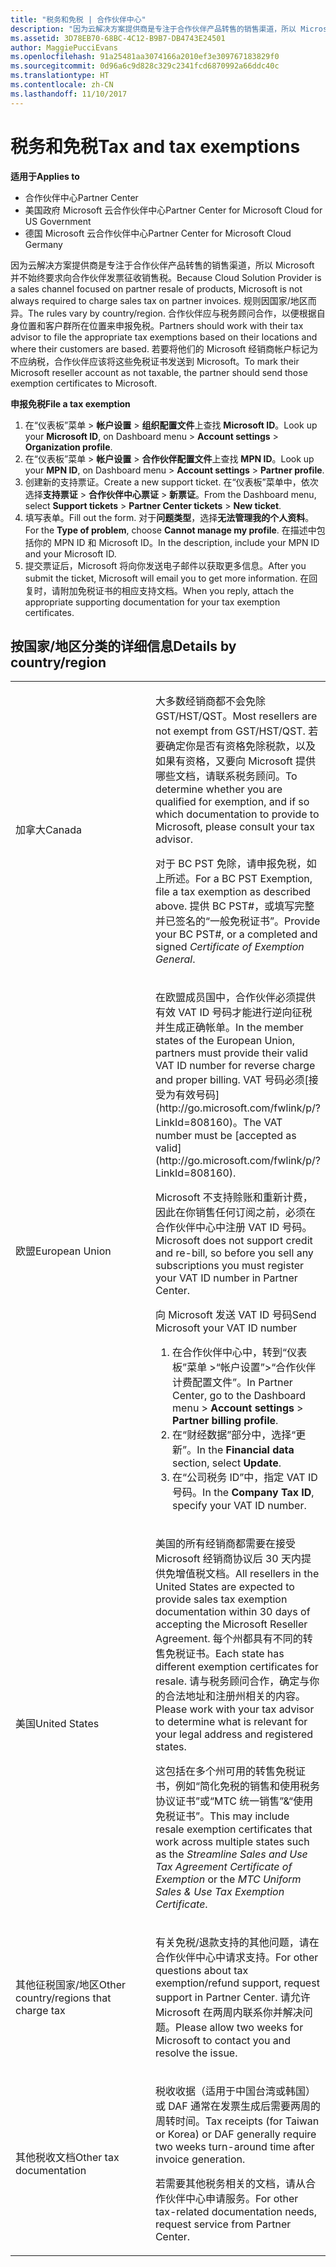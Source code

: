 ```yaml
---
title: "税务和免税 | 合作伙伴中心"
description: "因为云解决方案提供商是专注于合作伙伴产品转售的销售渠道，所以 Microsoft 并不始终要求向合作伙伴发票征收销售税。"
ms.assetid: 3D78EB70-68BC-4C12-B9B7-DB4743E24501
author: MaggiePucciEvans
ms.openlocfilehash: 91a25481aa3074166a2010ef3e309767183829f0
ms.sourcegitcommit: 0d96a6c9d828c329c2341fcd6870992a66ddc40c
ms.translationtype: HT
ms.contentlocale: zh-CN
ms.lasthandoff: 11/10/2017
---
```

# <a name="tax-and-tax-exemptions"></a><span data-ttu-id="75b3a-103">税务和免税</span><span class="sxs-lookup"><span data-stu-id="75b3a-103">Tax and tax exemptions</span></span>

**<span data-ttu-id="75b3a-104">适用于</span><span class="sxs-lookup"><span data-stu-id="75b3a-104">Applies to</span></span>**

-  <span data-ttu-id="75b3a-105">合作伙伴中心</span><span class="sxs-lookup"><span data-stu-id="75b3a-105">Partner Center</span></span>
-  <span data-ttu-id="75b3a-106">美国政府 Microsoft 云合作伙伴中心</span><span class="sxs-lookup"><span data-stu-id="75b3a-106">Partner Center for Microsoft Cloud for US Government</span></span>
-  <span data-ttu-id="75b3a-107">德国 Microsoft 云合作伙伴中心</span><span class="sxs-lookup"><span data-stu-id="75b3a-107">Partner Center for Microsoft Cloud Germany</span></span>

<span data-ttu-id="75b3a-108">因为云解决方案提供商是专注于合作伙伴产品转售的销售渠道，所以 Microsoft 并不始终要求向合作伙伴发票征收销售税。</span><span class="sxs-lookup"><span data-stu-id="75b3a-108">Because Cloud Solution Provider is a sales channel focused on partner resale of products, Microsoft is not always required to charge sales tax on partner invoices.</span></span> <span data-ttu-id="75b3a-109">规则因国家/地区而异。</span><span class="sxs-lookup"><span data-stu-id="75b3a-109">The rules vary by country/region.</span></span> <span data-ttu-id="75b3a-110">合作伙伴应与税务顾问合作，以便根据自身位置和客户群所在位置来申报免税。</span><span class="sxs-lookup"><span data-stu-id="75b3a-110">Partners should work with their tax advisor to file the appropriate tax exemptions based on their locations and where their customers are based.</span></span> <span data-ttu-id="75b3a-111">若要将他们的 Microsoft 经销商帐户标记为不应纳税，合作伙伴应该将这些免税证书发送到 Microsoft。</span><span class="sxs-lookup"><span data-stu-id="75b3a-111">To mark their Microsoft reseller account as not taxable, the partner should send those exemption certificates to Microsoft.</span></span>

**<span data-ttu-id="75b3a-112">申报免税</span><span class="sxs-lookup"><span data-stu-id="75b3a-112">File a tax exemption</span></span>**

1.  <span data-ttu-id="75b3a-113">在“仪表板”菜单 &gt; **帐户设置** &gt; **组织配置文件**上查找 **Microsoft ID**。</span><span class="sxs-lookup"><span data-stu-id="75b3a-113">Look up your **Microsoft ID**, on Dashboard menu &gt; **Account settings** &gt; **Organization profile**.</span></span>
2.  <span data-ttu-id="75b3a-114">在“仪表板”菜单 &gt; **帐户设置** &gt; **合作伙伴配置文件**上查找 **MPN ID**。</span><span class="sxs-lookup"><span data-stu-id="75b3a-114">Look up your **MPN ID**, on Dashboard menu &gt; **Account settings** &gt; **Partner profile**.</span></span>
3.  <span data-ttu-id="75b3a-115">创建新的支持票证。</span><span class="sxs-lookup"><span data-stu-id="75b3a-115">Create a new support ticket.</span></span> <span data-ttu-id="75b3a-116">在“仪表板”菜单中，依次选择**支持票证** &gt; **合作伙伴中心票证** &gt; **新票证**。</span><span class="sxs-lookup"><span data-stu-id="75b3a-116">From the Dashboard menu, select **Support tickets** &gt; **Partner Center tickets** &gt; **New ticket**.</span></span>
4.  <span data-ttu-id="75b3a-117">填写表单。</span><span class="sxs-lookup"><span data-stu-id="75b3a-117">Fill out the form.</span></span> <span data-ttu-id="75b3a-118">对于**问题类型**，选择**无法管理我的个人资料**。</span><span class="sxs-lookup"><span data-stu-id="75b3a-118">For the **Type of problem**, choose **Cannot manage my profile**.</span></span> <span data-ttu-id="75b3a-119">在描述中包括你的 MPN ID 和 Microsoft ID。</span><span class="sxs-lookup"><span data-stu-id="75b3a-119">In the description, include your MPN ID and your Microsoft ID.</span></span>
5.  <span data-ttu-id="75b3a-120">提交票证后，Microsoft 将向你发送电子邮件以获取更多信息。</span><span class="sxs-lookup"><span data-stu-id="75b3a-120">After you submit the ticket, Microsoft will email you to get more information.</span></span> <span data-ttu-id="75b3a-121">在回复时，请附加免税证书的相应支持文档。</span><span class="sxs-lookup"><span data-stu-id="75b3a-121">When you reply, attach the appropriate supporting documentation for your tax exemption certificates.</span></span>

## <a name="details-by-countryregion"></a><span data-ttu-id="75b3a-122">按国家/地区分类的详细信息</span><span class="sxs-lookup"><span data-stu-id="75b3a-122">Details by country/region</span></span>


<table>
<colgroup>
<col width="50%" />
<col width="50%" />
</colgroup>
<tbody>
<tr class="odd">
<td><span data-ttu-id="75b3a-123">加拿大</span><span class="sxs-lookup"><span data-stu-id="75b3a-123">Canada</span></span></td>
<td><p><span data-ttu-id="75b3a-124">大多数经销商都不会免除 GST/HST/QST。</span><span class="sxs-lookup"><span data-stu-id="75b3a-124">Most resellers are not exempt from GST/HST/QST.</span></span> <span data-ttu-id="75b3a-125">若要确定你是否有资格免除税款，以及如果有资格，又要向 Microsoft 提供哪些文档，请联系税务顾问。</span><span class="sxs-lookup"><span data-stu-id="75b3a-125">To determine whether you are qualified for exemption, and if so which documentation to provide to Microsoft, please consult your tax advisor.</span></span></p>
<p><span data-ttu-id="75b3a-126">对于 BC PST 免除，请申报免税，如上所述。</span><span class="sxs-lookup"><span data-stu-id="75b3a-126">For a BC PST Exemption, file a tax exemption as described above.</span></span> <span data-ttu-id="75b3a-127">提供 BC PST#，或填写完整并已签名的“一般免税证书”<em></em>。</span><span class="sxs-lookup"><span data-stu-id="75b3a-127">Provide your BC PST#, or a completed and signed <em>Certificate of Exemption General</em>.</span></span></p></td>
</tr>
<tr class="even">
<td><span data-ttu-id="75b3a-128">欧盟</span><span class="sxs-lookup"><span data-stu-id="75b3a-128">European Union</span></span></td>
<td><p><span data-ttu-id="75b3a-129">在欧盟成员国中，合作伙伴必须提供有效 VAT ID 号码才能进行逆向征税并生成正确帐单。</span><span class="sxs-lookup"><span data-stu-id="75b3a-129">In the member states of the European Union, partners must provide their valid VAT ID number for reverse charge and proper billing.</span></span> <span data-ttu-id="75b3a-130">VAT 号码必须[接受为有效号码](http://go.microsoft.com/fwlink/p/?LinkId=808160)。</span><span class="sxs-lookup"><span data-stu-id="75b3a-130">The VAT number must be [accepted as valid](http://go.microsoft.com/fwlink/p/?LinkId=808160).</span></span></p>
<p><span data-ttu-id="75b3a-131">Microsoft 不支持赊账和重新计费，因此在你销售任何订阅之前，必须在合作伙伴中心中注册 VAT ID 号码。</span><span class="sxs-lookup"><span data-stu-id="75b3a-131">Microsoft does not support credit and re-bill, so before you sell any subscriptions you must register your VAT ID number in Partner Center.</span></span></p>
<p><span data-ttu-id="75b3a-132">向 Microsoft 发送 VAT ID 号码</span><span class="sxs-lookup"><span data-stu-id="75b3a-132">Send Microsoft your VAT ID number</span></span></strong></p>
<ol>
<li><span data-ttu-id="75b3a-133">在合作伙伴中心中，转到“仪表板”菜单 &gt;“帐户设置”<strong></strong>&gt;“合作伙伴计费配置文件”<strong></strong>。</span><span class="sxs-lookup"><span data-stu-id="75b3a-133">In Partner Center, go to the Dashboard menu &gt; <strong>Account settings</strong> &gt; <strong>Partner billing profile</strong>.</span></span></li>
<li><span data-ttu-id="75b3a-134">在“财经数据”<strong></strong>部分中，选择“更新”<strong></strong>。</span><span class="sxs-lookup"><span data-stu-id="75b3a-134">In the <strong>Financial data</strong> section, select <strong>Update</strong>.</span></span></li>
<li><span data-ttu-id="75b3a-135">在“公司税务 ID”<strong></strong>中，指定 VAT ID 号码。</span><span class="sxs-lookup"><span data-stu-id="75b3a-135">In the <strong>Company Tax ID</strong>, specify your VAT ID number.</span></span></li>
</ol></td>
</tr>
<tr class="odd">
<td><span data-ttu-id="75b3a-136">美国</span><span class="sxs-lookup"><span data-stu-id="75b3a-136">United States</span></span></td>
<td><p><span data-ttu-id="75b3a-137">美国的所有经销商都需要在接受 Microsoft 经销商协议后 30 天内提供免增值税文档。</span><span class="sxs-lookup"><span data-stu-id="75b3a-137">All resellers in the United States are expected to provide sales tax exemption documentation within 30 days of accepting the Microsoft Reseller Agreement.</span></span> <span data-ttu-id="75b3a-138">每个州都具有不同的转售免税证书。</span><span class="sxs-lookup"><span data-stu-id="75b3a-138">Each state has different exemption certificates for resale.</span></span> <span data-ttu-id="75b3a-139">请与税务顾问合作，确定与你的合法地址和注册州相关的内容。</span><span class="sxs-lookup"><span data-stu-id="75b3a-139">Please work with your tax advisor to determine what is relevant for your legal address and registered states.</span></span></p>
<p><span data-ttu-id="75b3a-140">这包括在多个州可用的转售免税证书，例如“简化免税的销售和使用税务协议证书”<em></em>或“MTC 统一销售”&amp;“使用免税证书”<em></em>。</span><span class="sxs-lookup"><span data-stu-id="75b3a-140">This may include resale exemption certificates that work across multiple states such as the <em>Streamline Sales and Use Tax Agreement Certificate of Exemption</em> or the <em>MTC Uniform Sales &amp; Use Tax Exemption Certificate</em>.</span></span></p></td>
</tr>
<tr class="even">
<td><span data-ttu-id="75b3a-141">其他征税国家/地区</span><span class="sxs-lookup"><span data-stu-id="75b3a-141">Other country/regions that charge tax</span></span></td>
<td><p><span data-ttu-id="75b3a-142">有关免税/退款支持的其他问题，请在合作伙伴中心中请求支持。</span><span class="sxs-lookup"><span data-stu-id="75b3a-142">For other questions about tax exemption/refund support, request support in Partner Center.</span></span> <span data-ttu-id="75b3a-143">请允许 Microsoft 在两周内联系你并解决问题。</span><span class="sxs-lookup"><span data-stu-id="75b3a-143">Please allow two weeks for Microsoft to contact you and resolve the issue.</span></span></p></td>
</tr>
<tr class="odd">
<td><span data-ttu-id="75b3a-144">其他税收文档</span><span class="sxs-lookup"><span data-stu-id="75b3a-144">Other tax documentation</span></span></td>
<td><p><span data-ttu-id="75b3a-145">税收收据（适用于中国台湾或韩国）或 DAF 通常在发票生成后需要两周的周转时间。</span><span class="sxs-lookup"><span data-stu-id="75b3a-145">Tax receipts (for Taiwan or Korea) or DAF generally require two weeks turn-around time after invoice generation.</span></span></p>
<p><span data-ttu-id="75b3a-146">若需要其他税务相关的文档，请从合作伙伴中心申请服务。</span><span class="sxs-lookup"><span data-stu-id="75b3a-146">For other tax-related documentation needs, request service from Partner Center.</span></span></p></td>
</tr>
</tbody>
</table>

 

 

 



